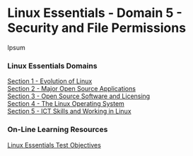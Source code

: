 # Linux Essentials - Domain 5 - Security and File Permissions

Ipsum

### Linux Essentials Domains
[Section 1 - Evolution of Linux](Section01_EvolutionOfLinux.md) </br>
[Section 2 - Major Open Source Applications](Section02_MajorApps.md) </br>
[Section 3 - Open Source Software and Licensing](Section03_OpenSourceLinux.md) </br>
[Section 4 - The Linux Operating System](Section04_LinuxOS.md) </br>
[Section 5 - ICT Skills and Working in Linux](Section05_ICTSkillsInLinux.md) </br>


### On-Line Learning Resources
[Linux Essentials Test Objectives ](https://www.lpi.org/our-certifications/exam-010-objectives)
